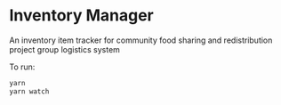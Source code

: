 # Inventory Manager

An inventory item tracker for community food sharing and redistribution project group logistics system

To run:

```sh
yarn
yarn watch
```
